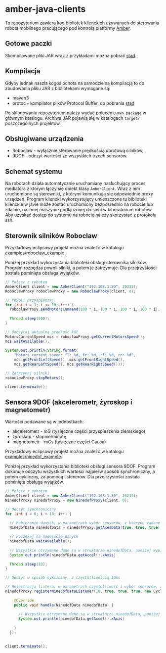 amber-java-clients
==================

To repozytorium zawiera kod bibliotek klienckich używanych do sterowania robota mobilnego pracującego pod kontrolą platformy [Amber](https://github.com/kgadek/Amber).

## Gotowe paczki

Skompilowane pliki JAR wraz z przykładami można pobrać [stąd](http://amber.octanum.info/jars/).


## Kompilacja

Gdyby jednak naszła kogoś ochota na samodzielną kompilacją to do zbudowania pliku JAR z bibliotekami wymagane są:
- maven3
- protoc - kompilator plików Protocol Buffer, do pobrania [stąd](https://code.google.com/p/protobuf/)

Po sklonowaniu repozytorium należy wydać polecenie `mvn package` w głównym katalogu. Archiwa JAR pojawią się w katalogach `target/` poszczególnych projektów.


## Obsługiwane urządzenia

- Roboclaw - wyłącznie sterowanie prędkością obrotową silników,
- 9DOF - odczyt wartości ze wszystkich trzech sensorów.

## Schemat systemu

Na robotach działa automatycznie uruchamiany nasłuchujący proces mediatora z którym łączy się obiekt klasy `AmberClient`. Wraz z nim uruchomione są sterowniki, z którymi komunikują się odpowiednie proxy urządzeń. Program kliencki wykorzystujący umieszczone tu biblioteki klienckie w javie może zostać uruchomiony bezpośrednio na robocie lub zdalnie, na innej maszynie podłączonej do sieci w laboratorium robotów. Aby uzyskać dostęp do systemu na robocie należy skorzystać z protokołu ssh. 


## Sterownik silników Roboclaw

Przykładowy eclipsowy projekt można znaleźć w katalogu [examples/roboclaw_example](examples/roboclaw_example).

Poniżej przykład wykorzystania biblioteki obsługi sterownika silników. Program rozpędza powoli silniki, a potem je zatrzymuje. Dla przejrzystości została pominięta obsługa wyjątków.

```java
// Połącz z robotem
AmberClient client = new AmberClient("192.168.1.50", 26233);
RoboclawProxy roboclawProxy = new RoboclawProxy(client, 0);

// Powoli przyspieszaj
for (int i = 1; i <= 10; i++) {
  roboclawProxy.sendMotorsCommand(100 * i, 100 * i, 100 * i, 100 * i);
  
  Thread.sleep(500);
}

// Odczytaj aktualną prędkość kół
MotorsCurrentSpeed mcs = roboclawProxy.getCurrentMotorsSpeed();
mcs.waitAvailable();
			
System.out.println(String.format(
	"Motors current speed: fl: %d, fr: %d, rl: %d, rr: %d",				
	mcs.getFrontLeftSpeed(), mcs.getFrontRightSpeed(),
	mcs.getRearLeftSpeed(), mcs.getRearRightSpeed()));

// Zatrzymaj silniki
roboclawProxy.stopMotors();

client.terminate();
```

## Sensora 9DOF (akcelerometr, żyroskop i magnetometr)

Wartości podawane są w jednostkach:
- akcelerometr - mG (tysięczne części przyspieszenia ziemskiego)
- żyroskop - stopnie/minutę
- magnetometr - mGs (tysięczne części Gausa)

Przykładowy eclipsowy projekt można znaleźć w katalogu [examples/ninedof_example](examples/ninedof_example).

Poniżej przykład wykorzystania biblioteki obsługi sensora 9DOF. Program dokonuje odczytu wszystkich wartości najpierw sposób synchroniczny, a potem cykliczny, za pomocą listenerów. Dla przejrzystości została pominięta obsługa wyjątków.

```java
// Połącz z robotem
AmberClient client = new AmberClient("192.168.1.50", 26233);
NinedofProxy ninedofProxy = new NinedofProxy(client, 0);

// Odczyt synchroniczny
for (int i = 0; i < 10; i++) {

  // Pobieranie danych; w parametrach wybór sensorów, z których żądane są dane 
  NinedofData ninedofData = ninedofProxy.getAxesData(true, true, true);
  
  // Poczekaj na nadejście danych
  ninedofData.waitAvailable();
				
  // Wszystkie otrzymane dane są w strukturze ninedofData, poniżej wypisanie jednej wartości
  System.out.println(ninedofData.getAccel().xAxis)
    
  Thread.sleep(10);
}

// Odczyt w sposób cykliczny, z częstotliwością 10ms

// Rejestracja listera; w parametrach częstotliwość i wybór sensorów, z których żądane są dane
ninedofProxy.registerNinedofDataListener(10, true, true, true, new CyclicDataListener<NinedofData>() {
  			
  	@Override
  	public void handle(NinedofData ninedofData) {
    
      // Wszystkie otrzymane dane są w strukturze ninedofData, poniżej wypisanie jednej wartości
      System.out.println(ninedofData.getAccel().xAxis)
            
  	}
  });
			

client.terminate();
```

